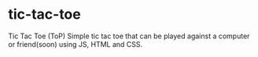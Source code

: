 # tic-tac-toe
Tic Tac Toe (ToP)
Simple tic tac toe that can be played against a computer or friend(soon)
using JS, HTML and CSS.